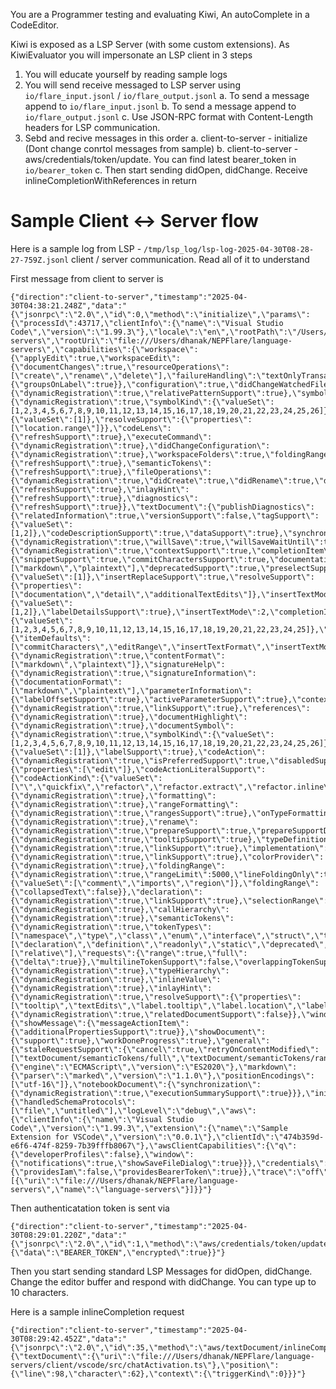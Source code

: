 You are a Programmer testing and evaluating Kiwi, An autoComplete in a CodeEditor.

Kiwi is exposed as a LSP Server (with some custom extensions). As KiwiEvaluator you will impersonate an LSP client in 3 steps

1. You will educate yourself by reading sample logs
2. You will send receive messaged to LSP server using `io/flare_input.jsonl` / `io/flare_output.jsonl`
   a. To send a message append to `io/flare_input.jsonl`
   b. To send a message append to `io/flare_output.jsonl`
   c. Use JSON-RPC format with Content-Length headers for LSP communication.
3. Sebd and recive messages in this order
   a. client-to-server - initialize (Dont change conrtol messages from sample)
   b. client-to-server - aws/credentials/token/update. You can find latest bearer_token in `io/bearer_token`
   c. Then start sending didOpen, didChange. Receive inlineCompletionWithReferences in return

# Sample Client <-> Server flow

Here is a sample log from LSP - `/tmp/lsp_log/lsp-log-2025-04-30T08-28-27-759Z.jsonl` client / server communication. Read all of it to understand

First message from client to server is

```
{"direction":"client-to-server","timestamp":"2025-04-30T04:38:21.248Z","data":"{\"jsonrpc\":\"2.0\",\"id\":0,\"method\":\"initialize\",\"params\":{\"processId\":43717,\"clientInfo\":{\"name\":\"Visual Studio Code\",\"version\":\"1.99.3\"},\"locale\":\"en\",\"rootPath\":\"/Users/dhanak/NEPFlare/language-servers\",\"rootUri\":\"file:///Users/dhanak/NEPFlare/language-servers\",\"capabilities\":{\"workspace\":{\"applyEdit\":true,\"workspaceEdit\":{\"documentChanges\":true,\"resourceOperations\":[\"create\",\"rename\",\"delete\"],\"failureHandling\":\"textOnlyTransactional\",\"normalizesLineEndings\":true,\"changeAnnotationSupport\":{\"groupsOnLabel\":true}},\"configuration\":true,\"didChangeWatchedFiles\":{\"dynamicRegistration\":true,\"relativePatternSupport\":true},\"symbol\":{\"dynamicRegistration\":true,\"symbolKind\":{\"valueSet\":[1,2,3,4,5,6,7,8,9,10,11,12,13,14,15,16,17,18,19,20,21,22,23,24,25,26]},\"tagSupport\":{\"valueSet\":[1]},\"resolveSupport\":{\"properties\":[\"location.range\"]}},\"codeLens\":{\"refreshSupport\":true},\"executeCommand\":{\"dynamicRegistration\":true},\"didChangeConfiguration\":{\"dynamicRegistration\":true},\"workspaceFolders\":true,\"foldingRange\":{\"refreshSupport\":true},\"semanticTokens\":{\"refreshSupport\":true},\"fileOperations\":{\"dynamicRegistration\":true,\"didCreate\":true,\"didRename\":true,\"didDelete\":true,\"willCreate\":true,\"willRename\":true,\"willDelete\":true},\"inlineValue\":{\"refreshSupport\":true},\"inlayHint\":{\"refreshSupport\":true},\"diagnostics\":{\"refreshSupport\":true}},\"textDocument\":{\"publishDiagnostics\":{\"relatedInformation\":true,\"versionSupport\":false,\"tagSupport\":{\"valueSet\":[1,2]},\"codeDescriptionSupport\":true,\"dataSupport\":true},\"synchronization\":{\"dynamicRegistration\":true,\"willSave\":true,\"willSaveWaitUntil\":true,\"didSave\":true},\"completion\":{\"dynamicRegistration\":true,\"contextSupport\":true,\"completionItem\":{\"snippetSupport\":true,\"commitCharactersSupport\":true,\"documentationFormat\":[\"markdown\",\"plaintext\"],\"deprecatedSupport\":true,\"preselectSupport\":true,\"tagSupport\":{\"valueSet\":[1]},\"insertReplaceSupport\":true,\"resolveSupport\":{\"properties\":[\"documentation\",\"detail\",\"additionalTextEdits\"]},\"insertTextModeSupport\":{\"valueSet\":[1,2]},\"labelDetailsSupport\":true},\"insertTextMode\":2,\"completionItemKind\":{\"valueSet\":[1,2,3,4,5,6,7,8,9,10,11,12,13,14,15,16,17,18,19,20,21,22,23,24,25]},\"completionList\":{\"itemDefaults\":[\"commitCharacters\",\"editRange\",\"insertTextFormat\",\"insertTextMode\",\"data\"]}},\"hover\":{\"dynamicRegistration\":true,\"contentFormat\":[\"markdown\",\"plaintext\"]},\"signatureHelp\":{\"dynamicRegistration\":true,\"signatureInformation\":{\"documentationFormat\":[\"markdown\",\"plaintext\"],\"parameterInformation\":{\"labelOffsetSupport\":true},\"activeParameterSupport\":true},\"contextSupport\":true},\"definition\":{\"dynamicRegistration\":true,\"linkSupport\":true},\"references\":{\"dynamicRegistration\":true},\"documentHighlight\":{\"dynamicRegistration\":true},\"documentSymbol\":{\"dynamicRegistration\":true,\"symbolKind\":{\"valueSet\":[1,2,3,4,5,6,7,8,9,10,11,12,13,14,15,16,17,18,19,20,21,22,23,24,25,26]},\"hierarchicalDocumentSymbolSupport\":true,\"tagSupport\":{\"valueSet\":[1]},\"labelSupport\":true},\"codeAction\":{\"dynamicRegistration\":true,\"isPreferredSupport\":true,\"disabledSupport\":true,\"dataSupport\":true,\"resolveSupport\":{\"properties\":[\"edit\"]},\"codeActionLiteralSupport\":{\"codeActionKind\":{\"valueSet\":[\"\",\"quickfix\",\"refactor\",\"refactor.extract\",\"refactor.inline\",\"refactor.rewrite\",\"source\",\"source.organizeImports\"]}},\"honorsChangeAnnotations\":true},\"codeLens\":{\"dynamicRegistration\":true},\"formatting\":{\"dynamicRegistration\":true},\"rangeFormatting\":{\"dynamicRegistration\":true,\"rangesSupport\":true},\"onTypeFormatting\":{\"dynamicRegistration\":true},\"rename\":{\"dynamicRegistration\":true,\"prepareSupport\":true,\"prepareSupportDefaultBehavior\":1,\"honorsChangeAnnotations\":true},\"documentLink\":{\"dynamicRegistration\":true,\"tooltipSupport\":true},\"typeDefinition\":{\"dynamicRegistration\":true,\"linkSupport\":true},\"implementation\":{\"dynamicRegistration\":true,\"linkSupport\":true},\"colorProvider\":{\"dynamicRegistration\":true},\"foldingRange\":{\"dynamicRegistration\":true,\"rangeLimit\":5000,\"lineFoldingOnly\":true,\"foldingRangeKind\":{\"valueSet\":[\"comment\",\"imports\",\"region\"]},\"foldingRange\":{\"collapsedText\":false}},\"declaration\":{\"dynamicRegistration\":true,\"linkSupport\":true},\"selectionRange\":{\"dynamicRegistration\":true},\"callHierarchy\":{\"dynamicRegistration\":true},\"semanticTokens\":{\"dynamicRegistration\":true,\"tokenTypes\":[\"namespace\",\"type\",\"class\",\"enum\",\"interface\",\"struct\",\"typeParameter\",\"parameter\",\"variable\",\"property\",\"enumMember\",\"event\",\"function\",\"method\",\"macro\",\"keyword\",\"modifier\",\"comment\",\"string\",\"number\",\"regexp\",\"operator\",\"decorator\"],\"tokenModifiers\":[\"declaration\",\"definition\",\"readonly\",\"static\",\"deprecated\",\"abstract\",\"async\",\"modification\",\"documentation\",\"defaultLibrary\"],\"formats\":[\"relative\"],\"requests\":{\"range\":true,\"full\":{\"delta\":true}},\"multilineTokenSupport\":false,\"overlappingTokenSupport\":false,\"serverCancelSupport\":true,\"augmentsSyntaxTokens\":true},\"linkedEditingRange\":{\"dynamicRegistration\":true},\"typeHierarchy\":{\"dynamicRegistration\":true},\"inlineValue\":{\"dynamicRegistration\":true},\"inlayHint\":{\"dynamicRegistration\":true,\"resolveSupport\":{\"properties\":[\"tooltip\",\"textEdits\",\"label.tooltip\",\"label.location\",\"label.command\"]}},\"diagnostic\":{\"dynamicRegistration\":true,\"relatedDocumentSupport\":false}},\"window\":{\"showMessage\":{\"messageActionItem\":{\"additionalPropertiesSupport\":true}},\"showDocument\":{\"support\":true},\"workDoneProgress\":true},\"general\":{\"staleRequestSupport\":{\"cancel\":true,\"retryOnContentModified\":[\"textDocument/semanticTokens/full\",\"textDocument/semanticTokens/range\",\"textDocument/semanticTokens/full/delta\"]},\"regularExpressions\":{\"engine\":\"ECMAScript\",\"version\":\"ES2020\"},\"markdown\":{\"parser\":\"marked\",\"version\":\"1.1.0\"},\"positionEncodings\":[\"utf-16\"]},\"notebookDocument\":{\"synchronization\":{\"dynamicRegistration\":true,\"executionSummarySupport\":true}}},\"initializationOptions\":{\"handledSchemaProtocols\":[\"file\",\"untitled\"],\"logLevel\":\"debug\",\"aws\":{\"clientInfo\":{\"name\":\"Visual Studio Code\",\"version\":\"1.99.3\",\"extension\":{\"name\":\"Sample Extension for VSCode\",\"version\":\"0.0.1\"},\"clientId\":\"474b359d-e6f6-474f-8259-7b39fffb8067\"},\"awsClientCapabilities\":{\"q\":{\"developerProfiles\":false},\"window\":{\"notifications\":true,\"showSaveFileDialog\":true}}},\"credentials\":{\"providesIam\":false,\"providesBearerToken\":true}},\"trace\":\"off\",\"workspaceFolders\":[{\"uri\":\"file:///Users/dhanak/NEPFlare/language-servers\",\"name\":\"language-servers\"}]}}"}

```

Then authenticatation token is sent via

```
{"direction":"client-to-server","timestamp":"2025-04-30T08:29:01.220Z","data":"{\"jsonrpc\":\"2.0\",\"id\":1,\"method\":\"aws/credentials/token/update\",\"params\":{\"data\":\"BEARER_TOKEN",\"encrypted\":true}}"}
```

Then you start sending standard LSP Messages for didOpen, didChange. Change the editor buffer and respond with didChange. You can type up to 10 characters.

Here is a sample inlineCompletion request

```
{"direction":"client-to-server","timestamp":"2025-04-30T08:29:42.452Z","data":"{\"jsonrpc\":\"2.0\",\"id\":35,\"method\":\"aws/textDocument/inlineCompletionWithReferences\",\"params\":{\"textDocument\":{\"uri\":\"file:///Users/dhanak/NEPFlare/language-servers/client/vscode/src/chatActivation.ts\"},\"position\":{\"line\":98,\"character\":62},\"context\":{\"triggerKind\":0}}}"}
```

#
